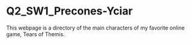 # Q2_SW1_Precones-Yciar
This webpage is a directory of the main characters of my favorite online game, Tears of Themis.
